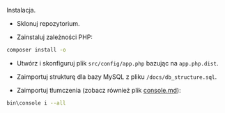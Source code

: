 Instalacja.

- Sklonuj repozytorium.

- Zainstaluj zależności PHP:

```bash
composer install -o
```

- Utwórz i skonfiguruj plik `src/config/app.php` bazując na `app.php.dist`.

- Zaimportuj strukturę dla bazy MySQL z pliku `/docs/db_structure.sql`.

- Zaimportuj tłumczenia (zobacz również plik [console.md](console.md)):

```bash
bin\console i --all
```
